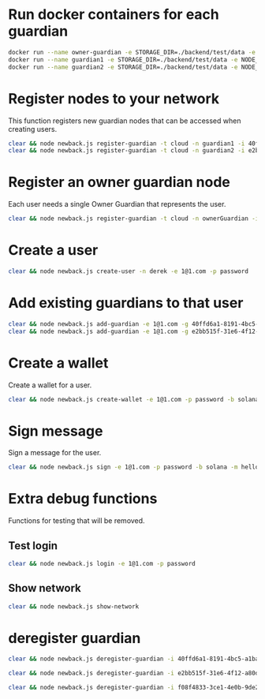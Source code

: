 # Run docker containers for each guardian
```bash
docker run --name owner-guardian -e STORAGE_DIR=./backend/test/data -e NODE_DB=/var/lib/gridlock/node/node.db -e NATS_ADDRESS=nats://stagingnats.gridlock.network:4222 ghcr.io/gridlocknetwork/mvp/partner-node:latest
docker run --name guardian1 -e STORAGE_DIR=./backend/test/data -e NODE_DB=/var/lib/gridlock/node/node.db -e NATS_ADDRESS=nats://stagingnats.gridlock.network:4222 ghcr.io/gridlocknetwork/mvp/partner-node:latest
docker run --name guardian2 -e STORAGE_DIR=./backend/test/data -e NODE_DB=/var/lib/gridlock/node/node.db -e NATS_ADDRESS=nats://stagingnats.gridlock.network:4222 ghcr.io/gridlocknetwork/mvp/partner-node:latest
```

# Register nodes to your network
This function registers new guardian nodes that can be accessed when creating users.
```bash
clear && node newback.js register-guardian -t cloud -n guardian1 -i 40ffd6a1-8191-4bc5-a1ba-ec300c8da1c6 -k UC7K4POWWO6QVG25CEM4H7UN6LLSFTC3Y3EL4KEASFLEGCMA46YXLN7V
clear && node newback.js register-guardian -t cloud -n guardian2 -i e2bb515f-31e6-4f12-a80d-a4bd8a1215d8 -k UBRQWGLFLFAFJSJBZZUR47IBARHOHUCOQXLD23O4QUMCZI5YJZNFFBY2
```

# Register an owner guardian node
Each user needs a single Owner Guardian that represents the user.
```bash
clear && node newback.js register-guardian -t cloud -n ownerGuardian -i f08f4833-3ce1-4e0b-9de2-96cd969df434 -k UCKZ5L3CM6MI6UOD3NJLFGFCSZYMYCGFCHPGNZJCNPTQDB7AGY4SAHV6 -o -p password -s SUADPFAMQ25V2QMAHNLKNRFT4W3TELWNEBW32XVMUPYP2YXLRFTKDH5V4U
```

# Create a user
```bash
clear && node newback.js create-user -n derek -e 1@1.com -p password
```

# Add existing guardians to that user
```bash
clear && node newback.js add-guardian -e 1@1.com -g 40ffd6a1-8191-4bc5-a1ba-ec300c8da1c6 -p password 
clear && node newback.js add-guardian -e 1@1.com -g e2bb515f-31e6-4f12-a80d-a4bd8a1215d8 -p password
```

# Create a wallet
Create a wallet for a user.
```bash
clear && node newback.js create-wallet -e 1@1.com -p password -b solana
```

# Sign message
Sign a message for the user.
```bash
clear && node newback.js sign -e 1@1.com -p password -b solana -m hello
```

# Extra debug functions
Functions for testing that will be removed.

## Test login
```bash
clear && node newback.js login -e 1@1.com -p password
```
## Show network
```bash
clear && node newback.js show-network
```

# deregister guardian
```bash
clear && node newback.js deregister-guardian -i 40ffd6a1-8191-4bc5-a1ba-ec300c8da1c6
```

```bash
clear && node newback.js deregister-guardian -i e2bb515f-31e6-4f12-a80d-a4bd8a1215d8
```

```bash
clear && node newback.js deregister-guardian -i f08f4833-3ce1-4e0b-9de2-96cd969df434
```

